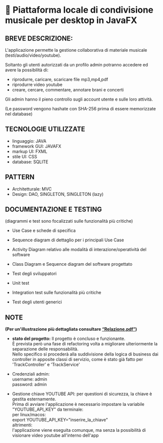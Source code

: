 # 🎵 Piattaforma locale di condivisione musicale per desktop in JavaFX

## BREVE DESCRIZIONE:
L'applicazione permette la gestione collaborativa di materiale musicale (testi/audio/video/youtube).  

Soltanto gli utenti autorizzati da un profilo admin potranno accedere ed avere la possibilità di:  
- riprodurre, caricare, scaricare file mp3,mp4,pdf
- riprodurre video youtube
- creare, cercare, commentare, annotare brani e concerti  

Gli admin hanno il pieno controllo sugli account utente e sulle loro attività.  

(Le password vengono hashate con SHA-256 prima di essere memorizzate nel database)


## TECNOLOGIE UTILIZZATE
- linguaggio: JAVA
- framework GUI: JAVAFX
- markup UI: FXML
- stile UI: CSS
- database: SQLITE

## PATTERN
- Architetturale: MVC
- Design: DAO, SINGLETON, SINGLETON (lazy)
  
## DOCUMENTAZIONE E TESTING  
(diagrammi e test sono focalizzati sulle funzionalità più critiche)  

- Use Case e schede di specifica
- Sequence diagram di dettaglio per i principali Use Case
- Activity Diagram relativo alle modalità di interazione/operatività del software
- Class Diagram e Sequence diagram del software progettato
    
- Test degli sviluppatori
- Unit test
- Integration test sulle funzionalità più critiche
- Test degli utenti generici



## NOTE

**(Per un'illustrazione più dettagliata consultare [“Relazione.pdf”](Relazione.pdf))**

- **stato del progetto:**
  Il progetto è concluso e funzionante.  
  È prevista però una fase di refactoring volta a migliorare ulteriormente la separazione delle responsabilità.  
  Nello specifico si procederà alla suddivisione della logica di business dai controller in apposite classi di servizio, come è stato già fatto per 'TrackController' e 'TrackService'

- Credenziali admin:  
  username: admin  
  password: admin

- Gestione chiave YOUTUBE API:
  per questioni di sicurezza, la chiave è gestita esternamente.  
  Prima di avviare l'applicazione è necessario impostare la variabile "YOUTUBE_API_KEY" da terminale:  
  per linux/macos:  
  export YOUTUBE_API_KEY="inserire_la_chiave"  
  altrimenti:  
  l'applicazione viene eseguita comunque, ma senza la possibilità di visionare video youtube all'interno dell'app
